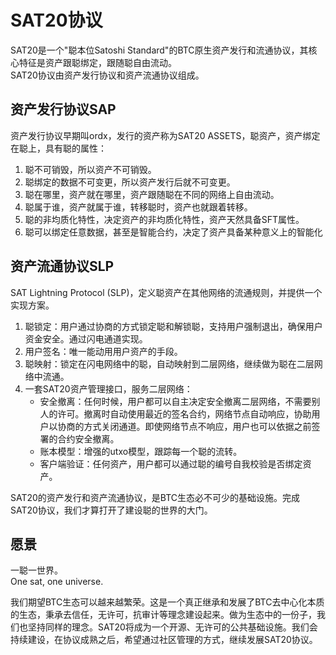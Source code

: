 SAT20协议
=========


SAT20是一个"聪本位Satoshi Standard"的BTC原生资产发行和流通协议，其核心特征是资产跟聪绑定，跟随聪自由流动。  
SAT20协议由资产发行协议和资产流通协议组成。  


资产发行协议SAP
----
资产发行协议早期叫ordx，发行的资产称为SAT20 ASSETS，聪资产，资产绑定在聪上，具有聪的属性：
1. 聪不可销毁，所以资产不可销毁。
2. 聪绑定的数据不可变更，所以资产发行后就不可变更。
3. 聪在哪里，资产就在哪里，资产跟随聪在不同的网络上自由流动。
4. 聪属于谁，资产就属于谁，转移聪时，资产也就跟着转移。
5. 聪的非均质化特性，决定资产的非均质化特性，资产天然具备SFT属性。
6. 聪可以绑定任意数据，甚至是智能合约，决定了资产具备某种意义上的智能化  
  
  
  
资产流通协议SLP
----
SAT Lightning Protocol (SLP)，定义聪资产在其他网络的流通规则，并提供一个实现方案。 
1. 聪锁定：用户通过协商的方式锁定聪和解锁聪，支持用户强制退出，确保用户资金安全。通过闪电通道实现。
2. 用户签名：唯一能动用用户资产的手段。
3. 聪映射：锁定在闪电网络中的聪，自动映射到二层网络，继续做为聪在二层网络中流通。
4. 一套SAT20资产管理接口，服务二层网络：
    * 安全撤离：任何时候，用户都可以自主决定安全撤离二层网络，不需要别人的许可。撤离时自动使用最近的签名合约，网络节点自动响应，协助用户以协商的方式关闭通道。即使网络节点不响应，用户也可以依据之前签署的合约安全撤离。
    * 账本模型：增强的utxo模型，跟踪每一个聪的流转。
    * 客户端验证：任何资产，用户都可以通过聪的编号自我校验是否绑定资产。  


SAT20的资产发行和资产流通协议，是BTC生态必不可少的基础设施。完成SAT20协议，我们才算打开了建设聪的世界的大门。


愿景
----
一聪一世界。  
One sat, one universe.    

我们期望BTC生态可以越来越繁荣。这是一个真正继承和发展了BTC去中心化本质的生态，秉承去信任，无许可，抗审计等理念建设起来。做为生态中的一份子，我们也坚持同样的理念。SAT20将成为一个开源、无许可的公共基础设施。我们会持续建设，在协议成熟之后，希望通过社区管理的方式，继续发展SAT20协议。
